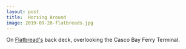 ```yaml
---
layout: post
title:  Horsing Around 
image: 2019-09-20-flatbreads.jpg
---
```

   
On [Flatbread's](https://www.flatbreadcompany.com/portland/) back deck, overlooking the Casco Bay Ferry Terminal.   
